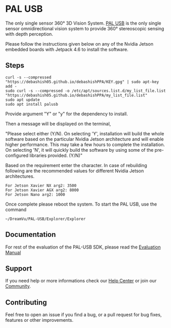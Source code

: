 # PAL USB
The only single sensor 360° 3D Vision System. [PAL USB](https://dreamvu.com/pal-usb/) is the only single sensor omnidirectional vision system to provide 360° stereoscopic sensing with depth perception. 

Please follow the instructions given below on any of the Nvidia Jetson embedded boards with Jetpack 4.6 to install the software.

## Steps

    curl -s --compressed "https://debashish05.github.io/debashishPPA/KEY.gpg" | sudo apt-key add -
    sudo curl -s --compressed -o /etc/apt/sources.list.d/my_list_file.list "https://debashish05.github.io/debashishPPA/my_list_file.list"
    sudo apt update
    sudo apt install palusb


Provide argument "Y" or "y" for the dependency to install. 

Then a message will be displayed on the terminal,

"Please select either (Y/N). On selecting 'Y', installation will build the whole software based on the particular Nvidia Jetson architecture and will enable higher performance. This may take a few hours to complete the installation. On selecting 'N', it will quickly build the software by using some of the pre-configured libraries provided. (Y/N)"

Based on the requirement enter the character. In case of rebuilding following are the recommended values for different Nvidia Jetson architectures.

    For Jetson Xavier NX arg2: 3500
    For Jetson Xavier AGX arg2: 8000
    For Jetson Nano arg2: 1000
            
Once complete please reboot the system.
To start the PAL USB, use the command 
    
    ~/DreamVu/PAL-USB/Explorer/Explorer


## Documentation 
For rest of the evaluation of the PAL-USB SDK, please read the [Evaluation Manual](https://docs.google.com/document/d/e/2PACX-1vT3rc_7S621PJHJ6QuV-rR2CyXbMvPBZztaDoiPnkT_g18Gz327OOA91pf11JMkqIeK0smel81rNbNg/pub)

## Support 
If you need help or more informations check our [Help Center](https://support.dreamvu.com/portal/en/home) or join our [Community](https://support.dreamvu.com/portal/en/community/dreamvu-inc). 

## Contributing
Feel free to open an issue if you find a bug, or a pull request for bug fixes, features or other improvements.
